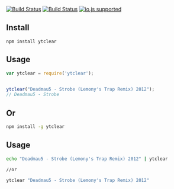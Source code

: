 [![Build Status](http://img.shields.io/travis/ayhankuru/ytclear.svg?style=flat-square)](https://travis-ci.org/ayhankuru/ytclear) [![Build Status](https://img.shields.io/david/ayhankuru/ytclear.svg?style=flat-square)](https://david-dm.org/ayhankuru/ytclear) [![io.js supported](https://img.shields.io/badge/io.js-supported-green.svg?style=flat-square)](https://iojs.org)



## Install

```
npm install ytclear
```

## Usage


```js
var ytclear = require('ytclear');
```


```js

ytclear("Deadmau5 - Strobe (Lemony's Trap Remix) 2012");
// Deadmau5 - Strobe

```

## Or 

```sh
npm install -g ytclear

```
## Usage

```sh
echo "Deadmau5 - Strobe (Lemony's Trap Remix) 2012" | ytclear

//or 

ytclear "Deadmau5 - Strobe (Lemony's Trap Remix) 2012" 

```